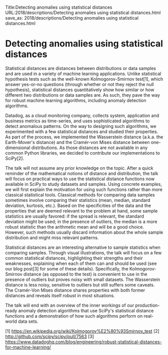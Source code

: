 Title:Detecting anomalies using statistical distances
URL:2018/descriptions/Detecting anomalies using statistical distances.html
save_as: 2018/descriptions/Detecting anomalies using statistical distances.html



# Detecting anomalies using statistical distances
Statistical distances are distances between distributions or data samples and are used in a variety of machine learning applications. Unlike statistical hypothesis tests such as the well-known Kolmogorov-Smirnov test[1], which answer yes-or-no questions (through whether or not they reject the null hypothesis), statistical distances quantitatively show how similar or how different two distributions or data samples are. As such, they pave the way for robust machine learning algorithms, including anomaly detection algorithms.

Datadog, as a cloud monitoring company, collects system, application and business metrics as time-series, and uses sophisticated algorithms to detect anomalous patterns. On the way to designing such algorithms, we experimented with a few statistical distances and studied their properties. As part of the process, we implemented the Wasserstein distance (a.k.a. the  Earth-Mover's distance) and the Cramér-von Mises distance between one-dimensional distributions. As those distances are not available in any common Python libraries, we decided to contribute our implementations to SciPy[2].

The talk will not assume any prior knowledge on the topic. After a quick reminder of the mathematical notions of distance and distribution, the talk will focus on practical ways to use the statistical distance functions now available in SciPy to study datasets and samples. Using concrete examples, we will first explain the motivation for using such functions rather than more classical statistical tools. Classical methods for comparing data samples sometimes involve comparing their statistics (mean, median, standard deviation, kurtosis, etc.). Based on the specificities of the data and the properties that are deemed relevant to the problem at hand, some sample statistics are usually favored: if the spread is relevant, the standard deviation might be used; in the presence of outliers, the median is a more robust statistic than the arithmetic mean and will be a good choice. However, such methods usually discard information about the whole sample distribution and might miss relevant patterns.

Statistical distances are an interesting alternative to sample statistics when comparing samples. Through visual illustrations, the talk will focus on a few common statistical distances, highlighting their strengths and their weaknesses, explaining when each of them can and should be used (see our blog post[3] for some of these details). Specifically, the Kolmogorov-Smirnov distance (as opposed to the test) is convenient to use in the presence of outliers but proves noisy with small datasets. The Wasserstein distance is less noisy, sensitive to outliers but still suffers some caveats. The Cramér-Von Mises distance shares properties with both former distances and reveals itself robust in most situations.

The talk will end with an overview of the inner workings of our production-ready anomaly detection algorithms that use SciPy's statistical distance functions and a demonstration of how such algorithms perform on real-world data sets.

[1] https://en.wikipedia.org/wiki/Kolmogorov%E2%80%93Smirnov_test
[2] http://github.com/scipy/scipy/pull/7563
[3] https://www.datadoghq.com/blog/engineering/robust-statistical-distances-for-machine-learning/